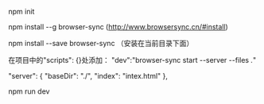 npm init

npm install --g browser-sync (http://www.browsersync.cn/#install)

npm install --save browser-sync （安装在当前目录下面）

在项目中的"scripts": {}处添加：
"dev":"browser-sync start --server --files *.*"

  "server": {
    "baseDir": "./",
    "index": "intex.html"
  },

npm run dev